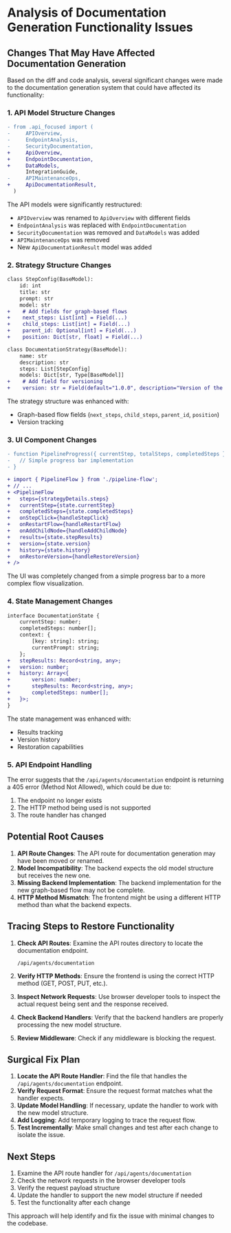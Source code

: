 # Analysis of Documentation Generation Functionality Issues

## Changes That May Have Affected Documentation Generation

Based on the diff and code analysis, several significant changes were made to the documentation generation system that could have affected its functionality:

### 1. API Model Structure Changes

```diff
- from .api_focused import (
-     APIOverview,
-     EndpointAnalysis,
-     SecurityDocumentation,
+     ApiOverview,
+     EndpointDocumentation,
+     DataModels,
      IntegrationGuide,
-     APIMaintenanceOps,
+     ApiDocumentationResult,
  )
```

The API models were significantly restructured:

- `APIOverview` was renamed to `ApiOverview` with different fields
- `EndpointAnalysis` was replaced with `EndpointDocumentation`
- `SecurityDocumentation` was removed and `DataModels` was added
- `APIMaintenanceOps` was removed
- New `ApiDocumentationResult` model was added

### 2. Strategy Structure Changes

```diff
class StepConfig(BaseModel):
    id: int
    title: str
    prompt: str
    model: str
+    # Add fields for graph-based flows
+    next_steps: List[int] = Field(...)
+    child_steps: List[int] = Field(...)
+    parent_id: Optional[int] = Field(...)
+    position: Dict[str, float] = Field(...)

class DocumentationStrategy(BaseModel):
    name: str
    description: str
    steps: List[StepConfig]
    models: Dict[str, Type[BaseModel]]
+    # Add field for versioning
+    version: str = Field(default="1.0.0", description="Version of the strategy")
```

The strategy structure was enhanced with:

- Graph-based flow fields (`next_steps`, `child_steps`, `parent_id`, `position`)
- Version tracking

### 3. UI Component Changes

```diff
- function PipelineProgress({ currentStep, totalSteps, completedSteps }) {
-   // Simple progress bar implementation
- }

+ import { PipelineFlow } from './pipeline-flow';
+ // ...
+ <PipelineFlow
+   steps={strategyDetails.steps}
+   currentStep={state.currentStep}
+   completedSteps={state.completedSteps}
+   onStepClick={handleStepClick}
+   onRestartFlow={handleRestartFlow}
+   onAddChildNode={handleAddChildNode}
+   results={state.stepResults}
+   version={state.version}
+   history={state.history}
+   onRestoreVersion={handleRestoreVersion}
+ />
```

The UI was completely changed from a simple progress bar to a more complex flow visualization.

### 4. State Management Changes

```diff
interface DocumentationState {
    currentStep: number;
    completedSteps: number[];
    context: {
        [key: string]: string;
        currentPrompt: string;
    };
+   stepResults: Record<string, any>;
+   version: number;
+   history: Array<{
+       version: number;
+       stepResults: Record<string, any>;
+       completedSteps: number[];
+   }>;
}
```

The state management was enhanced with:

- Results tracking
- Version history
- Restoration capabilities

### 5. API Endpoint Handling

The error suggests that the `/api/agents/documentation` endpoint is returning a 405 error (Method Not Allowed), which could be due to:

1. The endpoint no longer exists
2. The HTTP method being used is not supported
3. The route handler has changed

## Potential Root Causes

1. **API Route Changes**: The API route for documentation generation may have been moved or renamed.
2. **Model Incompatibility**: The backend expects the old model structure but receives the new one.
3. **Missing Backend Implementation**: The backend implementation for the new graph-based flow may not be complete.
4. **HTTP Method Mismatch**: The frontend might be using a different HTTP method than what the backend expects.

## Tracing Steps to Restore Functionality

1. **Check API Routes**: Examine the API routes directory to locate the documentation endpoint.

   ```
   /api/agents/documentation
   ```

2. **Verify HTTP Methods**: Ensure the frontend is using the correct HTTP method (GET, POST, PUT, etc.).
3. **Inspect Network Requests**: Use browser developer tools to inspect the actual request being sent and the response received.
4. **Check Backend Handlers**: Verify that the backend handlers are properly processing the new model structure.
5. **Review Middleware**: Check if any middleware is blocking the request.

## Surgical Fix Plan

1. **Locate the API Route Handler**: Find the file that handles the `/api/agents/documentation` endpoint.
2. **Verify Request Format**: Ensure the request format matches what the handler expects.
3. **Update Model Handling**: If necessary, update the handler to work with the new model structure.
4. **Add Logging**: Add temporary logging to trace the request flow.
5. **Test Incrementally**: Make small changes and test after each change to isolate the issue.

## Next Steps

1. Examine the API route handler for `/api/agents/documentation`
2. Check the network requests in the browser developer tools
3. Verify the request payload structure
4. Update the handler to support the new model structure if needed
5. Test the functionality after each change

This approach will help identify and fix the issue with minimal changes to the codebase.
